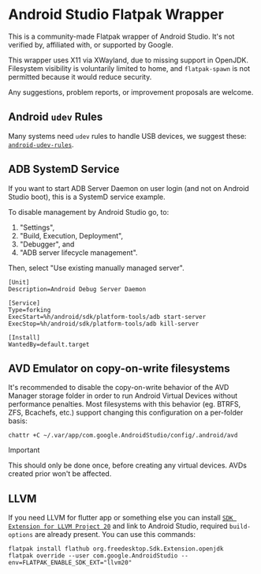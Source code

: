 # Android Studio Flatpak Wrapper

This is a community-made Flatpak wrapper of Android Studio. It's not verified by, affiliated with, or supported by Google.

This wrapper uses X11 via XWayland, due to missing support in OpenJDK. Filesystem visibility is voluntarily limited to home, and `flatpak-spawn` is not permitted because it would reduce security.

Any suggestions, problem reports, or improvement proposals are welcome.

## Android `udev` Rules

Many systems need `udev` rules to handle USB devices, we suggest these: [`android-udev-rules`](https://github.com/M0Rf30/android-udev-rules).

## ADB SystemD Service

If you want to start ADB Server Daemon on user login (and not on Android Studio boot), this is a SystemD service example.

To disable management by Android Studio go, to:

1. "Settings",
2. "Build, Execution, Deployment",
3. "Debugger", and
4. "ADB server lifecycle management".

Then, select "Use existing manually managed server".

```desktop
[Unit]
Description=Android Debug Server Daemon

[Service]
Type=forking
ExecStart=%h/android/sdk/platform-tools/adb start-server
ExecStop=%h/android/sdk/platform-tools/adb kill-server

[Install]
WantedBy=default.target
```

## AVD Emulator on copy-on-write filesystems

It's recommended to disable the copy-on-write behavior of the AVD Manager storage folder in order to run Android Virtual Devices without performance penalties. Most filesystems with this behavior (eg. BTRFS, ZFS, Bcachefs, etc.) support changing this configuration on a per-folder basis:

```
chattr +C ~/.var/app/com.google.AndroidStudio/config/.android/avd
```
> [!IMPORTANT]
> This should only be done once, before creating any virtual devices. AVDs created prior won't be affected.

## LLVM

If you need LLVM for flutter app or something else you can install [`SDK Extension for LLVM Project 20`](https://github.com/flathub/org.freedesktop.Sdk.Extension.llvm20) and link to Android Studio,
required `build-options` are already present. You can use this commands:

```shell
flatpak install flathub org.freedesktop.Sdk.Extension.openjdk
flatpak override --user com.google.AndroidStudio --env=FLATPAK_ENABLE_SDK_EXT="llvm20"
```